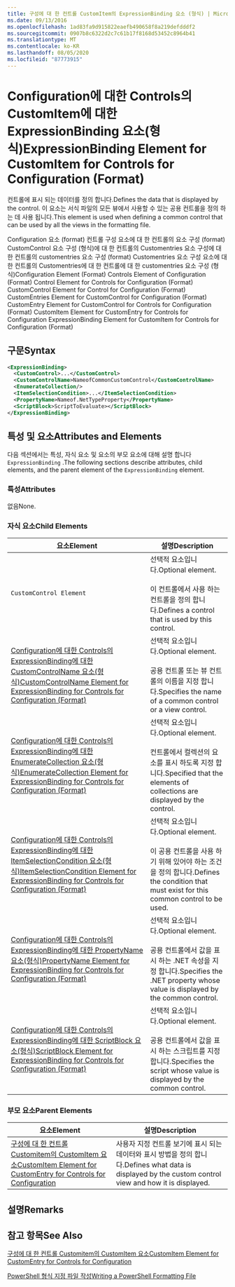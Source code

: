 ```yaml
---
title: 구성에 대 한 컨트롤 CustomItem의 ExpressionBinding 요소 (형식) | Microsoft Docs
ms.date: 09/13/2016
ms.openlocfilehash: 1ad83fa9d915822eaefb490658f8a219defdddf2
ms.sourcegitcommit: 0907b8c6322d2c7c61b17f8168d53452c8964b41
ms.translationtype: MT
ms.contentlocale: ko-KR
ms.lasthandoff: 08/05/2020
ms.locfileid: "87773915"
---
```

# <a name="expressionbinding-element-for-customitem-for-controls-for-configuration-format"></a><span data-ttu-id="ea390-102">Configuration에 대한 Controls의 CustomItem에 대한 ExpressionBinding 요소(형식)</span><span class="sxs-lookup"><span data-stu-id="ea390-102">ExpressionBinding Element for CustomItem for Controls for Configuration (Format)</span></span>

<span data-ttu-id="ea390-103">컨트롤에 표시 되는 데이터를 정의 합니다.</span><span class="sxs-lookup"><span data-stu-id="ea390-103">Defines the data that is displayed by the control.</span></span> <span data-ttu-id="ea390-104">이 요소는 서식 파일의 모든 뷰에서 사용할 수 있는 공용 컨트롤을 정의 하는 데 사용 됩니다.</span><span class="sxs-lookup"><span data-stu-id="ea390-104">This element is used when defining a common control that can be used by all the views in the formatting file.</span></span>

<span data-ttu-id="ea390-105">Configuration 요소 (format) 컨트롤 구성 요소에 대 한 컨트롤의 요소 구성 (format) CustomControl 요소 구성 (형식)에 대 한 컨트롤의 Customentries 요소 구성에 대 한 컨트롤의 customentries 요소 구성 (format) Customentries 요소 구성 요소에 대 한 컨트롤의 Customentries에 대 한 컨트롤에 대 한 customentries 요소 구성 (형식)</span><span class="sxs-lookup"><span data-stu-id="ea390-105">Configuration Element (Format) Controls Element of Configuration (Format) Control Element for Controls for Configuration (Format) CustomControl Element for Control for Configuration (Format) CustomEntries Element for CustomControl for Configuration (Format) CustomEntry Element for CustomControl for Controls for Configuration (Format) CustomItem Element for CustomEntry for Controls for Configuration ExpressionBinding Element for CustomItem for Controls for Configuration (Format)</span></span>

## <a name="syntax"></a><span data-ttu-id="ea390-106">구문</span><span class="sxs-lookup"><span data-stu-id="ea390-106">Syntax</span></span>

```xml
<ExpressionBinding>
  <CustomControl>...</CustomControl>
  <CustomControlName>NameofCommonCustomControl</CustomControlName>
  <EnumerateCollection/>
  <ItemSelectionCondition>...</ItemSelectionCondition>
  <PropertyName>Nameof.NetTypeProperty</PropertyName>
  <ScriptBlock>ScriptToEvaluate></ScriptBlock>
</ExpressionBinding>
```

## <a name="attributes-and-elements"></a><span data-ttu-id="ea390-107">특성 및 요소</span><span class="sxs-lookup"><span data-stu-id="ea390-107">Attributes and Elements</span></span>

<span data-ttu-id="ea390-108">다음 섹션에서는 특성, 자식 요소 및 요소의 부모 요소에 대해 설명 합니다 `ExpressionBinding` .</span><span class="sxs-lookup"><span data-stu-id="ea390-108">The following sections describe attributes, child elements, and the parent element of the `ExpressionBinding` element.</span></span>

### <a name="attributes"></a><span data-ttu-id="ea390-109">특성</span><span class="sxs-lookup"><span data-stu-id="ea390-109">Attributes</span></span>

<span data-ttu-id="ea390-110">없음</span><span class="sxs-lookup"><span data-stu-id="ea390-110">None.</span></span>

### <a name="child-elements"></a><span data-ttu-id="ea390-111">자식 요소</span><span class="sxs-lookup"><span data-stu-id="ea390-111">Child Elements</span></span>

|<span data-ttu-id="ea390-112">요소</span><span class="sxs-lookup"><span data-stu-id="ea390-112">Element</span></span>|<span data-ttu-id="ea390-113">설명</span><span class="sxs-lookup"><span data-stu-id="ea390-113">Description</span></span>|
|-------------|-----------------|
|`CustomControl Element`|<span data-ttu-id="ea390-114">선택적 요소입니다.</span><span class="sxs-lookup"><span data-stu-id="ea390-114">Optional element.</span></span><br /><br /> <span data-ttu-id="ea390-115">이 컨트롤에서 사용 하는 컨트롤을 정의 합니다.</span><span class="sxs-lookup"><span data-stu-id="ea390-115">Defines a control that is used by this control.</span></span>|
|[<span data-ttu-id="ea390-116">Configuration에 대한 Controls의 ExpressionBinding에 대한 CustomControlName 요소(형식)</span><span class="sxs-lookup"><span data-stu-id="ea390-116">CustomControlName Element for ExpressionBinding for Controls for Configuration (Format)</span></span>](./customcontrolname-element-for-expressionbinding-for-controls-for-configuration-format.md)|<span data-ttu-id="ea390-117">선택적 요소입니다.</span><span class="sxs-lookup"><span data-stu-id="ea390-117">Optional element.</span></span><br /><br /> <span data-ttu-id="ea390-118">공용 컨트롤 또는 뷰 컨트롤의 이름을 지정 합니다.</span><span class="sxs-lookup"><span data-stu-id="ea390-118">Specifies the name of a common control or a view control.</span></span>|
|[<span data-ttu-id="ea390-119">Configuration에 대한 Controls의 ExpressionBinding에 대한 EnumerateCollection 요소(형식)</span><span class="sxs-lookup"><span data-stu-id="ea390-119">EnumerateCollection Element for ExpressionBinding for Controls for Configuration (Format)</span></span>](./enumeratecollection-element-for-expressionbinding-for-controls-for-configuration-format.md)|<span data-ttu-id="ea390-120">선택적 요소입니다.</span><span class="sxs-lookup"><span data-stu-id="ea390-120">Optional element.</span></span><br /><br /> <span data-ttu-id="ea390-121">컨트롤에서 컬렉션의 요소를 표시 하도록 지정 합니다.</span><span class="sxs-lookup"><span data-stu-id="ea390-121">Specified that the elements of collections are displayed by the control.</span></span>|
|[<span data-ttu-id="ea390-122">Configuration에 대한 Controls의 ExpressionBinding에 대한 ItemSelectionCondition 요소(형식)</span><span class="sxs-lookup"><span data-stu-id="ea390-122">ItemSelectionCondition Element for ExpressionBinding for Controls for Configuration (Format)</span></span>](./itemselectioncondition-element-for-expressionbinding-for-controls-for-configuration-format.md)|<span data-ttu-id="ea390-123">선택적 요소입니다.</span><span class="sxs-lookup"><span data-stu-id="ea390-123">Optional element.</span></span><br /><br /> <span data-ttu-id="ea390-124">이 공용 컨트롤을 사용 하기 위해 있어야 하는 조건을 정의 합니다.</span><span class="sxs-lookup"><span data-stu-id="ea390-124">Defines the condition that must exist for this common control to be used.</span></span>|
|[<span data-ttu-id="ea390-125">Configuration에 대한 Controls의 ExpressionBinding에 대한 PropertyName 요소(형식)</span><span class="sxs-lookup"><span data-stu-id="ea390-125">PropertyName Element for ExpressionBinding for Controls for Configuration (Format)</span></span>](./propertyname-element-for-expressionbinding-for-controls-for-configuration-format.md)|<span data-ttu-id="ea390-126">선택적 요소입니다.</span><span class="sxs-lookup"><span data-stu-id="ea390-126">Optional element.</span></span><br /><br /> <span data-ttu-id="ea390-127">공용 컨트롤에서 값을 표시 하는 .NET 속성을 지정 합니다.</span><span class="sxs-lookup"><span data-stu-id="ea390-127">Specifies the .NET property whose value is displayed by the common control.</span></span>|
|[<span data-ttu-id="ea390-128">Configuration에 대한 Controls의 ExpressionBinding에 대한 ScriptBlock 요소(형식)</span><span class="sxs-lookup"><span data-stu-id="ea390-128">ScriptBlock Element for ExpressionBinding for Controls for Configuration (Format)</span></span>](./scriptblock-element-for-expressionbinding-for-controls-for-configuration-format.md)|<span data-ttu-id="ea390-129">선택적 요소입니다.</span><span class="sxs-lookup"><span data-stu-id="ea390-129">Optional element.</span></span><br /><br /> <span data-ttu-id="ea390-130">공용 컨트롤에서 값을 표시 하는 스크립트를 지정 합니다.</span><span class="sxs-lookup"><span data-stu-id="ea390-130">Specifies the script whose value is displayed by the common control.</span></span>|

### <a name="parent-elements"></a><span data-ttu-id="ea390-131">부모 요소</span><span class="sxs-lookup"><span data-stu-id="ea390-131">Parent Elements</span></span>

|<span data-ttu-id="ea390-132">요소</span><span class="sxs-lookup"><span data-stu-id="ea390-132">Element</span></span>|<span data-ttu-id="ea390-133">설명</span><span class="sxs-lookup"><span data-stu-id="ea390-133">Description</span></span>|
|-------------|-----------------|
|[<span data-ttu-id="ea390-134">구성에 대 한 컨트롤 Customitem의 CustomItem 요소</span><span class="sxs-lookup"><span data-stu-id="ea390-134">CustomItem Element for CustomEntry for Controls for Configuration</span></span>](./customitem-element-for-customentry-for-controls-for-configuration-format.md)|<span data-ttu-id="ea390-135">사용자 지정 컨트롤 보기에 표시 되는 데이터와 표시 방법을 정의 합니다.</span><span class="sxs-lookup"><span data-stu-id="ea390-135">Defines what data is displayed by the custom control view and how it is displayed.</span></span>|

## <a name="remarks"></a><span data-ttu-id="ea390-136">설명</span><span class="sxs-lookup"><span data-stu-id="ea390-136">Remarks</span></span>

## <a name="see-also"></a><span data-ttu-id="ea390-137">참고 항목</span><span class="sxs-lookup"><span data-stu-id="ea390-137">See Also</span></span>

[<span data-ttu-id="ea390-138">구성에 대 한 컨트롤 Customitem의 CustomItem 요소</span><span class="sxs-lookup"><span data-stu-id="ea390-138">CustomItem Element for CustomEntry for Controls for Configuration</span></span>](./customitem-element-for-customentry-for-controls-for-configuration-format.md)

[<span data-ttu-id="ea390-139">PowerShell 형식 지정 파일 작성</span><span class="sxs-lookup"><span data-stu-id="ea390-139">Writing a PowerShell Formatting File</span></span>](./writing-a-powershell-formatting-file.md)

